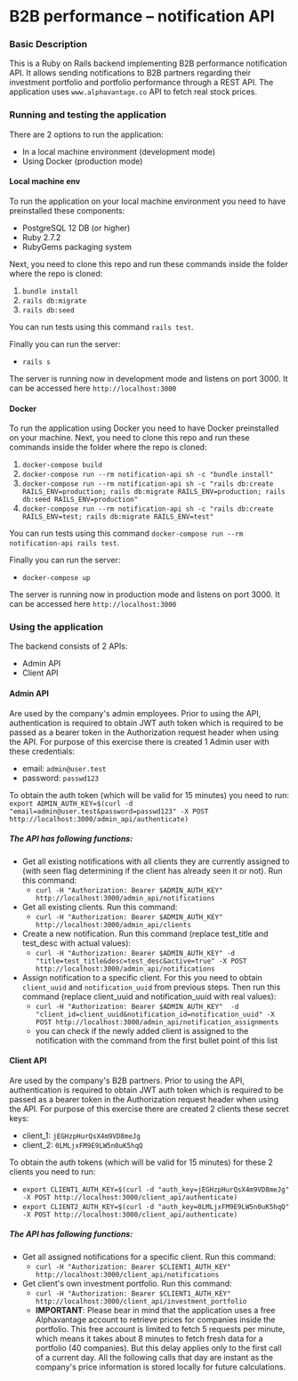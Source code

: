 # B2B performance – notification API
### Basic Description
This is a Ruby on Rails backend implementing B2B performance notification API. It allows sending notifications to B2B partners regarding their investment portfolio and portfolio performance through a REST API. The application uses `www.alphavantage.co` API to fetch real stock prices.

### Running and testing the application
There are 2 options to run the application:
  - In a local machine environment (development mode)
  - Using Docker (production mode)

#### Local machine env
To run the application on your local machine environment you need to have preinstalled these components:
  - PostgreSQL 12 DB (or higher)
  - Ruby 2.7.2
  - RubyGems packaging system

Next, you need to clone this repo and run these commands inside the folder where the repo is cloned:
  1. `bundle install`
  2. `rails db:migrate`
  3. `rails db:seed`

You can run tests using this command `rails test`.

Finally you can run the server:
  - `rails s`

The server is running now in development mode and listens on port 3000. It can be accessed here `http://localhost:3000`

#### Docker
To run the application using Docker you need to have Docker preinstalled on your machine.
Next, you need to clone this repo and run these commands inside the folder where the repo is cloned:
  1. `docker-compose build`
  2. `docker-compose run --rm notification-api sh -c "bundle install"`
  3. `docker-compose run --rm notification-api sh -c "rails db:create RAILS_ENV=production; rails db:migrate RAILS_ENV=production; rails db:seed RAILS_ENV=production"`
  4. `docker-compose run --rm notification-api sh -c "rails db:create RAILS_ENV=test; rails db:migrate RAILS_ENV=test"`

You can run tests using this command `docker-compose run --rm notification-api rails test`.

Finally you can run the server:
  - `docker-compose up`

The server is running now in production mode and listens on port 3000. It can be accessed here `http://localhost:3000`

### Using the application
The backend consists of 2 APIs:
  - Admin API
  - Client API

#### Admin API
Are used by the company's admin employees. Prior to using the API, authentication is required to obtain JWT auth token which is required to be passed as a bearer token in the Authorization request header when using the API. For purpose of this exercise there is created 1 Admin user with these credentials:
 - email: `admin@user.test`
 - password: `passwd123`

 To obtain the auth token (which will be valid for 15 minutes) you need to run:
`export ADMIN_AUTH_KEY=$(curl -d "email=admin@user.test&password=passwd123" -X POST http://localhost:3000/admin_api/authenticate)`

##### The API has following functions:
  * Get all existing notifications with all clients they are currently assigned to (with seen flag determining if the client has already seen it or not). Run this command:
    * `curl -H "Authorization: Bearer $ADMIN_AUTH_KEY" http://localhost:3000/admin_api/notifications`
  * Get all existing clients. Run this command:
    * `curl -H "Authorization: Bearer $ADMIN_AUTH_KEY" http://localhost:3000/admin_api/clients`
  * Create a new notification. Run this command (replace test_title and test_desc with actual values):
    * `curl -H "Authorization: Bearer $ADMIN_AUTH_KEY" -d "title=test_title&desc=test_desc&active=true" -X POST http://localhost:3000/admin_api/notifications`
  * Assign notification to a specific client. For this you need to obtain `client_uuid` and `notification_uuid` from previous steps. Then run this command (replace client_uuid and notification_uuid with real values):
    * `curl -H "Authorization: Bearer $ADMIN_AUTH_KEY"  -d "client_id=client_uuid&notification_id=notification_uuid" -X POST http://localhost:3000/admin_api/notification_assignments`
    * you can check if the newly added client is assigned to the notification with the command from the first bullet point of this list


#### Client API
Are used by the company's B2B partners. Prior to using the API, authentication is required to obtain JWT auth token which is required to be passed as a bearer token in the Authorization request header when using the API. For purpose of this exercise there are created 2 clients these secret keys:
 - client_1: `jEGHzpHurQsX4m9VD8meJg`
 - client_2: `0LMLjxFM9E9LW5n0uK5hqQ`

 To obtain the auth tokens (which will be valid for 15 minutes) for these 2 clients you need to run:
 * `export CLIENT1_AUTH_KEY=$(curl -d "auth_key=jEGHzpHurQsX4m9VD8meJg" -X POST http://localhost:3000/client_api/authenticate)`
 * `export CLIENT2_AUTH_KEY=$(curl -d "auth_key=0LMLjxFM9E9LW5n0uK5hqQ" -X POST http://localhost:3000/client_api/authenticate)`

##### The API has following functions:
  * Get all assigned notifications for a specific client. Run this command:
    * `curl -H "Authorization: Bearer $CLIENT1_AUTH_KEY" http://localhost:3000/client_api/notifications`
  * Get client's own investment portfolio. Run this command:
    * `curl -H "Authorization: Bearer $CLIENT1_AUTH_KEY" http://localhost:3000/client_api/investment_portfolio`
    * __IMPORTANT__: Please bear in mind that the application uses a free Alphavantage account to retrieve prices for companies inside the portfolio. This free account is limited to fetch 5 requests per minute, which means it takes about 8 minutes to fetch fresh data for a portfolio (40 companies). But this delay applies only to the first call of a current day. All the following calls that day are instant as the company's price information is stored locally for future calculations.
